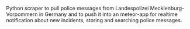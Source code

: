 Python scraper to pull police messages from Landespolizei Mecklenburg-Vorpommern in Germany and to push it into an meteor-app for realtime notification about new incidents, storing and searching police messages.
